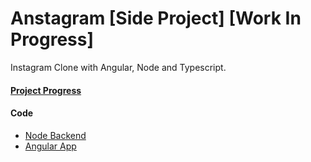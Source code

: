 # Anstagram [Side Project] [Work In Progress]

Instagram Clone with Angular, Node and Typescript.

#### [Project Progress](https://github.com/users/shindesharad71/projects/1)

#### Code

* [Node Backend](https://github.com/shindesharad71/Node-Typescript-Restful-APIs/tree/master/server)
* [Angular App](https://github.com/shindesharad71/Node-Typescript-Restful-APIs/tree/master/client)
